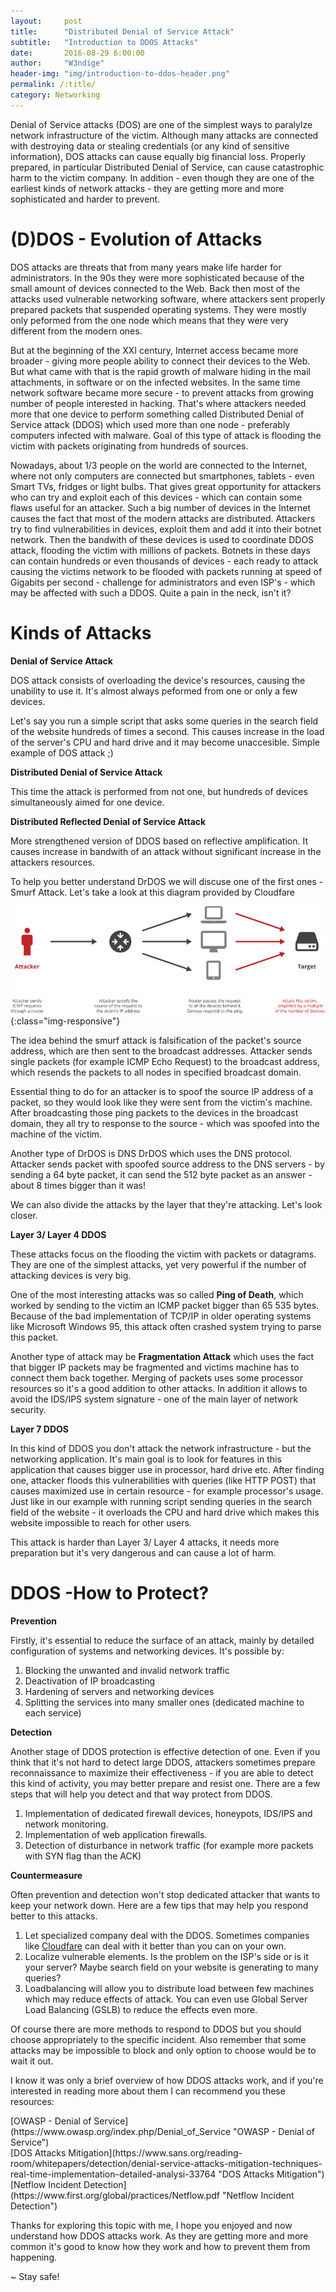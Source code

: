 ```yaml
---
layout:     post
title:      "Distributed Denial of Service Attack"
subtitle:   "Introduction to DDOS Attacks"
date:       2016-08-29 6:00:00
author:     "W3ndige"
header-img: "img/introduction-to-ddos-header.png"
permalink: /:title/
category: Networking
---
```

<p>Denial of Service attacks (DOS) are one of the simplest ways to paralylze network infrastructure of the victim. Although  many attacks are connected with destroying data or stealing credentials (or any kind of sensitive information), DOS attacks can cause equally big financial loss. Properly prepared, in particular Distributed Denial of Service, can cause catastrophic harm to the victim company. In addition - even though they are one of the earliest kinds of network attacks - they are getting more and more sophisticated and harder to prevent. </p>

<h1>(D)DOS - Evolution of Attacks</h1>

<p>DOS attacks are threats that from many years make life harder for administrators. In the 90s they were more sophisticated because of the small amount of devices connected to the Web. Back then most of the attacks used vulnerable networking software, where attackers sent properly prepared packets that suspended operating systems. They were mostly only peformed from the one node which means that they were very different from the modern ones. </p>

<p>But at the beginning of the XXI century, Internet access became more broader - giving more people ability to connect their devices to the Web. But what came with that is the rapid growth of malware hiding in the mail attachments, in software or on the infected websites. In the same time network software became more secure - to prevent attacks from growing number of people interested in hacking. That's where attackers needed more that one device to perform something called Distributed Denial of Service attack (DDOS) which used more than one node - preferably computers infected with malware.  Goal of this type of attack is flooding the victim with packets originating from hundreds of sources. </p>

<p>Nowadays, about 1/3 people on the world are connected to the Internet, where not only computers are connected but smartphones, tablets - even Smart TVs, fridges or light bulbs. That gives great opportunity for attackers who can try and exploit each of this devices - which can contain some flaws useful for an attacker. Such a big number of devices in the Internet causes the fact that most of the modern attacks are distributed. Attackers try to find vulnerabilities in devices, exploit them and add it into their botnet network. Then the bandwith of these devices is used to coordinate DDOS attack, flooding the victim with millions of packets. Botnets in these days can contain hundreds or even thousands of devices - each ready to attack causing the victims network to be flooded with packets running at speed of Gigabits per second - challenge for administrators and even ISP's - which may be affected with such a DDOS. Quite a pain in the neck, isn't it?   </p>

<h1>Kinds of Attacks</h1>
<p><b>Denial of Service Attack</b></p>
<p>DOS attack consists of overloading the device's resources, causing the unability to use it. It's almost always peformed from one or only a few devices. </p>
<p>Let's say you run a simple script that asks some queries in the search field of the website hundreds of times a second.  This causes increase in the load of the server's CPU and hard drive and it may become unaccesible. Simple example of DOS attack ;)</p>
<p><b>Distributed Denial of Service Attack</b></p>
<p>This time the attack is performed from not one, but hundreds of devices simultaneously aimed for one device. </p>
<p><b>Distributed Reflected Denial of Service Attack</b></p>
<p>More strengthened version of DDOS based on reflective amplification. It causes increase in bandwith of an attack without significant increase in the attackers resources. </p>
<p>To help you better understand DrDOS we will discuse one of the first ones - Smurf Attack. Let's take a look at this diagram provided by Cloudfare</p>

![smurf-attack](/img/ddos-introduction/smurf-attack.png){:class="img-responsive"}
<p>The idea behind the smurf attack is falsification of the packet's source address, which are then sent to the broadcast addresses. Attacker sends single packets (for example ICMP Echo Request) to the broadcast address, which resends the packets to all nodes in specified broadcast domain. </p>

<p> Essential thing to do for an attacker is to spoof the source IP address of a packet, so they would look like they were sent from the victim's machine. After broadcasting those ping packets to the devices in the broadcast domain, they all try to response to the source - which was spoofed into the machine of the victim.  </p>

<p>Another type of DrDOS is DNS DrDOS which uses the DNS protocol. Attacker sends packet with spoofed source address to the DNS servers - by sending a 64 byte packet, it can send the 512 byte packet as an answer - about 8 times bigger than it was!  </p>

<p>We can also divide the attacks by the layer that they're attacking. Let's look closer.</p>
<p><b>Layer 3/ Layer 4 DDOS</b></p>
<p>These attacks focus on the flooding the victim with packets or datagrams. They are one of the simplest attacks, yet very powerful if the number of attacking devices is very big. </p>
<p>One of the most interesting attacks was so called <b>Ping of Death</b>, which worked by sending to the victim an ICMP packet bigger than  65 535 bytes. Because of the bad implementation of TCP/IP in older operating systems like Microsoft Windows 95, this attack often crashed system trying to parse this packet. </p>
<p>Another type of attack may be <b>Fragmentation Attack</b> which uses the fact that bigger IP packets may be fragmented and victims machine has to connect them back together. Merging of packets uses some processor resources so it's a good addition to other attacks. In addition it allows to avoid the IDS/IPS system signature - one of the main layer of network security. </p>
<p><b>Layer 7 DDOS</b></p>
<p>In this kind of DDOS you don't attack the network infrastructure - but the networking application. It's main goal is to look for features in this application that causes bigger use in processor, hard drive etc. After finding one, attacker floods this vulnerabilities with queries (like HTTP POST) that causes maximized use in certain resource - for example processor's usage. Just like in our example with running script sending queries in the search field of the website - it overloads the CPU and hard drive which makes this website impossible to reach for other users.  </p>

<p>This attack is harder than Layer 3/ Layer 4 attacks, it needs more preparation but it's very dangerous and can cause a lot of harm. </p>

<h1>DDOS -How to Protect?</h1>

<p><b>Prevention</b></p>
<p>Firstly, it's essential to reduce the surface of an attack, mainly by detailed configuration of systems and networking devices.  It's possible by: </p>
<ol>
<li>Blocking the unwanted and invalid network traffic</li>
<li>Deactivation of IP broadcasting</li>
<li>Hardening of servers and networking devices</li>
<li>Splitting the services into many smaller ones (dedicated machine to each service)</li>
</ol>

<p><b>Detection</b></p>
<p>Another stage of DDOS protection is effective detection of one. Even if you think that it's not hard to detect large DDOS, attackers sometimes prepare reconnaissance to maximize their effectiveness - if you are able to detect this kind of activity, you may better prepare and resist one. There are a few steps that will help you detect and that way protect from DDOS. </p>

<ol>
<li>Implementation of dedicated firewall devices, honeypots, IDS/IPS and network monitoring. </li>
<li>Implementation of web application firewalls.</li>
<li>Detection of disturbance in network traffic (for example more packets with SYN flag than the ACK)</li>
</ol>

<p><b>Countermeasure</b></p>
<p>Often prevention and detection won't stop dedicated attacker that wants to keep your network down. Here are a few tips that may help you respond better to this attacks. </p>

<ol>
<li>Let specialized company deal with the DDOS. Sometimes companies like <a href="https://www.cloudflare.com/">Cloudfare</a> can deal with it better than you can on your own. </li>
<li>Localize vulnerable elements. Is the problem on the ISP's side or is it your server? Maybe search field on your website is generating to many queries? </li>
<li>Loadbalancing will allow you to distribute load between few machines which may reduce effects of attack. You can even use Global Server Load Balancing (GSLB) to reduce the effects even more. </li>
</ol>

<p>Of course there are more methods to respond to DDOS but you should choose appropriately to the specific incident. Also remember that some attacks may be impossible to block and only option to choose would be to wait it out. </p>

<p>I know it was only a brief overview of how DDOS attacks work, and if you're interested in reading more about them I can recommend you these resources: </p>
[OWASP - Denial of Service](https://www.owasp.org/index.php/Denial_of_Service "OWASP - Denial of Service")<br>
[DOS Attacks Mitigation](https://www.sans.org/reading-room/whitepapers/detection/denial-service-attacks-mitigation-techniques-real-time-implementation-detailed-analysi-33764 "DOS Attacks Mitigation")<br>
[Netflow Incident Detection](https://www.first.org/global/practices/Netflow.pdf "Netflow Incident Detection")<br>

<p>Thanks for exploring this topic with me, I hope you enjoyed and now understand how DDOS attacks work.  As they are getting more and more common it's good to know how they work and how to prevent them from happening. </p>

<p>~ Stay safe!</p>
